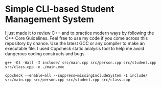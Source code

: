# Simple CLI-based Student Management System
I just made it to review C++ and to practice modern ways by following the C++ Core Guidelines. Feel free to use my code if you come across this repository by chance. Use the latest GCC or any compiler to make an executable file. I used Cppcheck static analysis tool to help me avoid dangerous coding constructs and bugs.
```
g++ -O3 -Wall -I include/ src/main.cpp src/person.cpp src/student.cpp src/class.cpp -o ./main.exe
```
```
cppcheck --enable=all --suppress=missingIncludeSystem -I include/ src/main.cpp src/person.cpp src/student.cpp src/class.cpp
```
